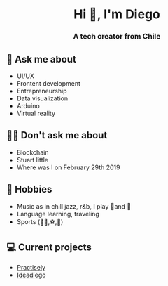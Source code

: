 <h1 align="center">Hi 👋, I'm Diego</h1>
<h3 align="center">A tech creator from Chile</h3>

## 💬 Ask me about
- UI/UX
- Frontent development
- Entrepreneurship
- Data visualization
- Arduino
- Virtual reality

## 🙅‍♂️ Don't ask me about
- Blockchain
- Stuart little
- Where was I on February 29th 2019

## 📅 Hobbies
- Music as in chill jazz, r&b, I play 🎷and 🎸
- Language learning, traveling
- Sports (🚵‍♂️,⚽,🏀)


## 💻 Current projects
- [Practisely](https://practisely.netlify.app/)
- [Ideadiego](https://ideadiego.com/)

